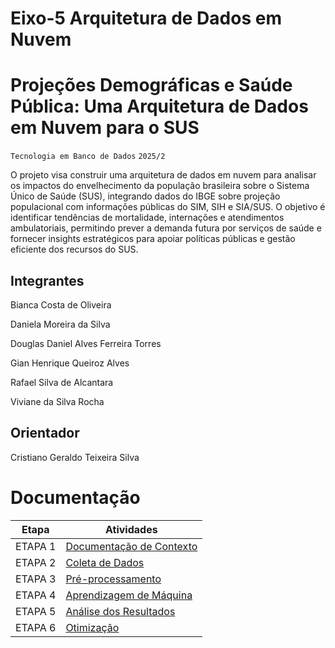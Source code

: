 # Eixo-5 Arquitetura de Dados em Nuvem

# Projeções Demográficas e Saúde Pública: Uma Arquitetura de Dados em Nuvem para o SUS
`Tecnologia em Banco de Dados`
`2025/2`

O projeto visa construir uma arquitetura de dados em nuvem para analisar os impactos do envelhecimento da população brasileira sobre o Sistema Único de Saúde (SUS), integrando dados do IBGE sobre projeção populacional com informações públicas do SIM, SIH e SIA/SUS. O objetivo é identificar tendências de mortalidade, internações e atendimentos ambulatoriais, permitindo prever a demanda futura por serviços de saúde e fornecer insights estratégicos para apoiar políticas públicas e gestão eficiente dos recursos do SUS.

## Integrantes
Bianca Costa de Oliveira

Daniela Moreira da Silva

Douglas Daniel Alves Ferreira Torres

Gian Henrique Queiroz Alves

Rafael Silva de Alcantara

Viviane da Silva Rocha

## Orientador
Cristiano Geraldo Teixeira Silva

# Documentação

| Etapa         | Atividades |
|  :----:   | ----------- |
| ETAPA 1        |[Documentação de Contexto](projeto/inicio_do_projeto.md) |
| ETAPA 2        |[Coleta de Dados](projeto/coleta_dados.md) |
| ETAPA 3        |[Pré-processamento](projeto/pre_processamento.md) |
| ETAPA 4        |[Aprendizagem de Máquina](projeto/aprendizado_maquina_rev.md)|
| ETAPA 5        |[Análise dos Resultados](projeto/analise_resultados.md) |
| ETAPA 6        |[Otimização](projeto/Otimizacao.md) |
